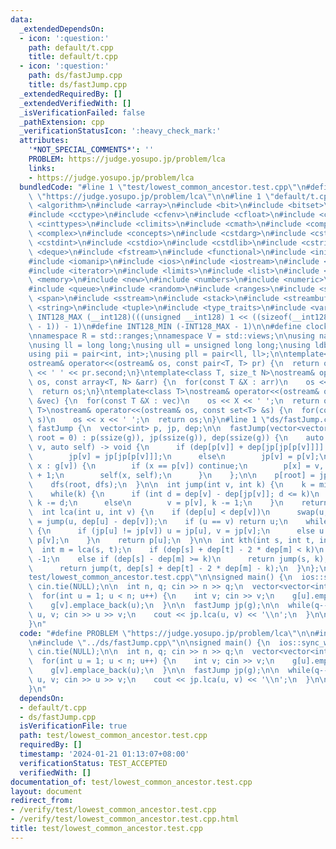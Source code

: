 ```yaml
---
data:
  _extendedDependsOn:
  - icon: ':question:'
    path: default/t.cpp
    title: default/t.cpp
  - icon: ':question:'
    path: ds/fastJump.cpp
    title: ds/fastJump.cpp
  _extendedRequiredBy: []
  _extendedVerifiedWith: []
  _isVerificationFailed: false
  _pathExtension: cpp
  _verificationStatusIcon: ':heavy_check_mark:'
  attributes:
    '*NOT_SPECIAL_COMMENTS*': ''
    PROBLEM: https://judge.yosupo.jp/problem/lca
    links:
    - https://judge.yosupo.jp/problem/lca
  bundledCode: "#line 1 \"test/lowest_common_ancestor.test.cpp\"\n#define PROBLEM\
    \ \"https://judge.yosupo.jp/problem/lca\"\n\n#line 1 \"default/t.cpp\"\n#include\
    \ <algorithm>\n#include <array>\n#include <bit>\n#include <bitset>\n#include <cassert>\n\
    #include <cctype>\n#include <cfenv>\n#include <cfloat>\n#include <chrono>\n#include\
    \ <cinttypes>\n#include <climits>\n#include <cmath>\n#include <compare>\n#include\
    \ <complex>\n#include <concepts>\n#include <cstdarg>\n#include <cstddef>\n#include\
    \ <cstdint>\n#include <cstdio>\n#include <cstdlib>\n#include <cstring>\n#include\
    \ <deque>\n#include <fstream>\n#include <functional>\n#include <initializer_list>\n\
    #include <iomanip>\n#include <ios>\n#include <iostream>\n#include <istream>\n\
    #include <iterator>\n#include <limits>\n#include <list>\n#include <map>\n#include\
    \ <memory>\n#include <new>\n#include <numbers>\n#include <numeric>\n#include <ostream>\n\
    #include <queue>\n#include <random>\n#include <ranges>\n#include <set>\n#include\
    \ <span>\n#include <sstream>\n#include <stack>\n#include <streambuf>\n#include\
    \ <string>\n#include <tuple>\n#include <type_traits>\n#include <variant>\n\n#define\
    \ INT128_MAX (__int128)(((unsigned __int128) 1 << ((sizeof(__int128) * __CHAR_BIT__)\
    \ - 1)) - 1)\n#define INT128_MIN (-INT128_MAX - 1)\n\n#define clock chrono::steady_clock::now().time_since_epoch().count()\n\
    \nnamespace R = std::ranges;\nnamespace V = std::views;\n\nusing namespace std;\n\
    \nusing ll = long long;\nusing ull = unsigned long long;\nusing ldb = long double;\n\
    using pii = pair<int, int>;\nusing pll = pair<ll, ll>;\n\ntemplate<class T>\n\
    ostream& operator<<(ostream& os, const pair<T, T> pr) {\n  return os << pr.first\
    \ << ' ' << pr.second;\n}\ntemplate<class T, size_t N>\nostream& operator<<(ostream&\
    \ os, const array<T, N> &arr) {\n  for(const T &X : arr)\n    os << X << ' ';\n\
    \  return os;\n}\ntemplate<class T>\nostream& operator<<(ostream& os, const vector<T>\
    \ &vec) {\n  for(const T &X : vec)\n    os << X << ' ';\n  return os;\n}\ntemplate<class\
    \ T>\nostream& operator<<(ostream& os, const set<T> &s) {\n  for(const T &x :\
    \ s)\n    os << x << ' ';\n  return os;\n}\n#line 1 \"ds/fastJump.cpp\"\nstruct\
    \ fastJump {\n  vector<int> p, jp, dep;\n\n  fastJump(vector<vector<int>> g, int\
    \ root = 0) : p(ssize(g)), jp(ssize(g)), dep(ssize(g)) {\n    auto dfs = [&](int\
    \ v, auto self) -> void {\n      if (dep[p[v]] + dep[jp[jp[p[v]]]] == 2 * dep[jp[p[v]]])\n\
    \        jp[v] = jp[jp[p[v]]];\n      else\n        jp[v] = p[v];\n\n      for(int\
    \ x : g[v]) {\n        if (x == p[v]) continue;\n        p[x] = v, dep[x] = dep[v]\
    \ + 1;\n        self(x, self);\n      }\n    };\n\n    p[root] = jp[root] = root;\n\
    \    dfs(root, dfs);\n  }\n\n  int jump(int v, int k) {\n    k = min(k, dep[v]);\n\
    \    while(k) {\n      if (int d = dep[v] - dep[jp[v]]; d <= k)\n        v = jp[v],\
    \ k -= d;\n      else\n        v = p[v], k -= 1;\n    }\n    return v;\n  }\n\n\
    \  int lca(int u, int v) {\n    if (dep[u] < dep[v])\n      swap(u, v);\n    u\
    \ = jump(u, dep[u] - dep[v]);\n    if (u == v) return u;\n    while(p[u] != p[v])\
    \ {\n      if (jp[u] != jp[v]) u = jp[u], v = jp[v];\n      else u = p[u], v =\
    \ p[v];\n    }\n    return p[u];\n  }\n\n  int kth(int s, int t, int k) {\n  \
    \  int m = lca(s, t);\n    if (dep[s] + dep[t] - 2 * dep[m] < k)\n      return\
    \ -1;\n    else if (dep[s] - dep[m] >= k)\n      return jump(s, k);\n    else\n\
    \      return jump(t, dep[s] + dep[t] - 2 * dep[m] - k);\n  }\n};\n#line 5 \"\
    test/lowest_common_ancestor.test.cpp\"\n\nsigned main() {\n  ios::sync_with_stdio(false),\
    \ cin.tie(NULL);\n\n  int n, q; cin >> n >> q;\n  vector<vector<int>> g(n);\n\
    \  for(int u = 1; u < n; u++) {\n    int v; cin >> v;\n    g[u].emplace_back(v);\n\
    \    g[v].emplace_back(u);\n  }\n\n  fastJump jp(g);\n\n  while(q--) {\n    int\
    \ u, v; cin >> u >> v;\n    cout << jp.lca(u, v) << '\\n';\n  }\n\n  return 0;\n\
    }\n"
  code: "#define PROBLEM \"https://judge.yosupo.jp/problem/lca\"\n\n#include \"../default/t.cpp\"\
    \n#include \"../ds/fastJump.cpp\"\n\nsigned main() {\n  ios::sync_with_stdio(false),\
    \ cin.tie(NULL);\n\n  int n, q; cin >> n >> q;\n  vector<vector<int>> g(n);\n\
    \  for(int u = 1; u < n; u++) {\n    int v; cin >> v;\n    g[u].emplace_back(v);\n\
    \    g[v].emplace_back(u);\n  }\n\n  fastJump jp(g);\n\n  while(q--) {\n    int\
    \ u, v; cin >> u >> v;\n    cout << jp.lca(u, v) << '\\n';\n  }\n\n  return 0;\n\
    }\n"
  dependsOn:
  - default/t.cpp
  - ds/fastJump.cpp
  isVerificationFile: true
  path: test/lowest_common_ancestor.test.cpp
  requiredBy: []
  timestamp: '2024-01-21 01:13:07+08:00'
  verificationStatus: TEST_ACCEPTED
  verifiedWith: []
documentation_of: test/lowest_common_ancestor.test.cpp
layout: document
redirect_from:
- /verify/test/lowest_common_ancestor.test.cpp
- /verify/test/lowest_common_ancestor.test.cpp.html
title: test/lowest_common_ancestor.test.cpp
---
```

